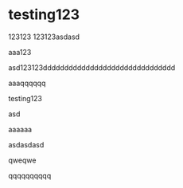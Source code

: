 # testing123
123123
123123asdasd

aaa123


asd123123ddddddddddddddddddddddddddddddd


aaaqqqqqq

testing123

asd

aaaaaa

asdasdasd


qweqwe

qqqqqqqqqq

